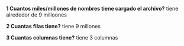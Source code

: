 __1 Cuantos miles/millones de nombres tiene cargado el archivo?__
tiene alrededor de 9 milloones

__2 Cuantas filas tiene?__
tiene 9 millones

__3 Cuantas columnas tiene?__
tiene 3 columnas
